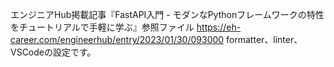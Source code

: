 エンジニアHub掲載記事『FastAPI入門 - モダンなPythonフレームワークの特性をチュートリアルで手軽に学ぶ』参照ファイル
https://eh-career.com/engineerhub/entry/2023/01/30/093000
formatter、linter、VSCodeの設定です。
